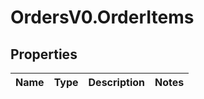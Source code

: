 # OrdersV0.OrderItems

## Properties
Name | Type | Description | Notes
------------ | ------------- | ------------- | -------------


